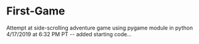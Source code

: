 # First-Game
Attempt at side-scrolling adventure game using pygame module in python 
4/17/2019 at 6:32 PM PT -- added starting code...
